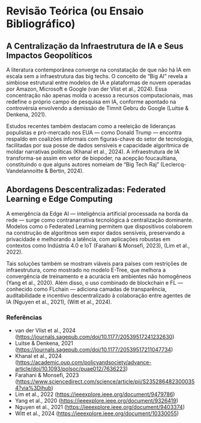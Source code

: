 # Revisão Teórica (ou Ensaio Bibliográfico)

## A Centralização da Infraestrutura de IA e Seus Impactos Geopolíticos
A literatura contemporânea converge na constatação de que não há IA em escala sem a infraestrutura das big techs. O conceito de “Big AI” revela a simbiose estrutural entre modelos de IA e plataformas de nuvem operadas por Amazon, Microsoft e Google (van der Vlist et al., 2024). Essa concentração não apenas molda o acesso a recursos computacionais, mas redefine o próprio campo de pesquisa em IA, conforme apontado na controvérsia envolvendo a demissão de Timnit Gebru do Google (Luitse & Denkena, 2021).

Estudos recentes também destacam como a reeleição de lideranças populistas e pró-mercado nos EUA — como Donald Trump — encontra respaldo em coalizões informais com figuras-chave do setor de tecnologia, facilitadas por sua posse de dados sensíveis e capacidade algorítmica de moldar narrativas políticas (Khanal et al., 2024). A infraestrutura de IA transforma-se assim em vetor de biopoder, na acepção foucaultiana, constituindo o que alguns autores nomeiam de “Big Tech Raj” (Leclercq-Vandelannoitte & Bertin, 2024).

## Abordagens Descentralizadas: Federated Learning e Edge Computing
A emergência da Edge AI — inteligência artificial processada na borda da rede — surge como contranarrativa tecnológica à centralização dominante. Modelos como o Federated Learning permitem que dispositivos colaborem na construção de algoritmos sem expor dados sensíveis, preservando a privacidade e melhorando a latência, com aplicações robustas em contextos como Indústria 4.0 e IoT (Farahani & Monsefi, 2023), (Lim et al., 2022).

Tais soluções também se mostram viáveis para países com restrições de infraestrutura, como mostrado no modelo E-Tree, que melhora a convergência de treinamento e a acurácia em ambientes não homogêneos (Yang et al., 2020). Além disso, o uso combinado de blockchain e FL — conhecido como FLchain — adiciona camadas de transparência, auditabilidade e incentivo descentralizado à colaboração entre agentes de IA (Nguyen et al., 2021), (Witt et al., 2024).

### Referências

- van der Vlist et al., 2024 (https://journals.sagepub.com/doi/10.1177/20539517241232630)
- Luitse & Denkena, 2021 (https://journals.sagepub.com/doi/10.1177/20539517211047734)
- Khanal et al., 2024 (https://academic.oup.com/policyandsociety/advance-article/doi/10.1093/polsoc/puae012/7636223)
- Farahani & Monsefi, 2023 (https://www.sciencedirect.com/science/article/pii/S2352864823000354?via%3Dihub)
- Lim et al., 2022 (https://ieeexplore.ieee.org/document/9479786)
- Yang et al., 2020 (https://ieeexplore.ieee.org/document/9326419)
- Nguyen et al., 2021 (https://ieeexplore.ieee.org/document/9403374)
- Witt et al., 2024 (https://ieeexplore.ieee.org/document/10330055)